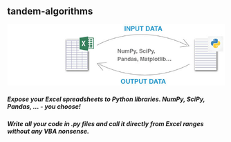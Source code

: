 ## tandem-algorithms

![](https://github.com/JulijJegorov/tandem-algorithms/blob/master/wiki/img/project_logo_centered.jpg)

  ##### Expose your Excel spreadsheets to Python libraries. *NumPy, SciPy, Pandas, …* -  you choose!
  ##### Write all your code in .py files and call it directly from Excel ranges without any VBA nonsense. 
